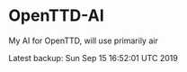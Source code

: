 # OpenTTD-AI
My AI for OpenTTD, will use primarily air

Latest backup: Sun Sep 15 16:52:01 UTC 2019
